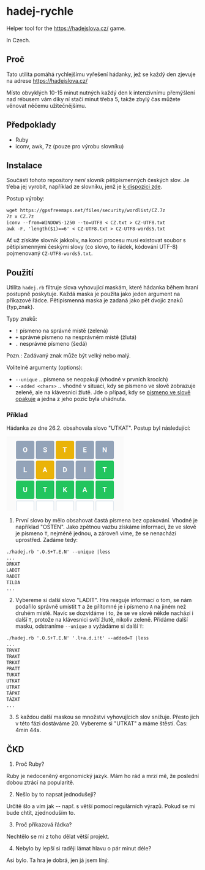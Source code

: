 # hadej-rychle
Helper tool for the https://hadejslova.cz/  game. 

In Czech.

## Proč

Tato utilita pomáhá rychlejšímu vyřešení hádanky, jež se každý den zjevuje na adrese 
https://hadejslova.cz/

Místo obvyklých 10-15 minut nutných každý den k intenzivnímu přemýšlení nad rébusem vám díky ní 
stačí minut třeba 5, takže zbylý čas můžete věnovat něčemu užitečnějšímu.

## Předpoklady 

* Ruby
* iconv, awk, 7z (pouze pro výrobu slovníku)

## Instalace

Součástí tohoto repository _není_ slovník pětipísmenných českých slov. Je třeba jej vyrobit, 
například ze slovníku, jenž je [k dispozici zde](https://gpsfreemaps.net/navody/security/komplexni-cesky-a-slovensky-wordlist-ke-stazeni).

Postup výroby:

```
wget https://gpsfreemaps.net/files/security/wordlist/CZ.7z
7z x CZ.7z
iconv --from=WINDOWS-1250 --to=UTF8 < CZ.txt > CZ-UTF8.txt
awk -F, 'length($1)==6' < CZ-UTF8.txt > CZ-UTF8-words5.txt
```

Ať už získáte slovník jakkoliv, na konci procesu musí existovat soubor s pětipísmennými 
českými slovy (co slovo, to řádek, kódování UTF-8) pojmenovaný `CZ-UTF8-words5.txt`.

## Použití

Utilita `hadej.rb` filtruje slova vyhovující maskám, které hádanka během hraní postupně poskytuje.
Každá maska je použita jako jeden argument na příkazové řádce. Pětipísmenná maska je zadaná jako
pět dvojic znaků {typ,znak}.

Typy znaků:

* `!` písmeno na správné místě (zelená)
* `+` správné písmeno na nesprávném místě (žlutá)
* `.` nesprávné písmeno (šedá)

Pozn.: Zadávaný znak může být velký nebo malý.

Volitelné argumenty (options):

* `--unique`  .. písmena se neopakují (vhodné v prvních krocích)
* `--added <chars>`  .. vhodné v situaci, kdy se písmeno ve slově zobrazuje zeleně, ale na 
    klávesnici žlutě. Jde o případ, kdy se [písmeno ve slově opakuje](https://hadejslova.cz/faq) 
    a jedna z jeho pozic byla uhádnuta.

### Příklad

Hádanka ze dne 26.2. obsahovala slovo "UTKAT". Postup byl následující:

![alt příklad](example.png)

1. První slovo by mělo obsahovat častá písmena bez opakování. Vhodné je například "OSTEN".
    Jako zpětnou vazbu získáme informaci, že ve slově je písmeno `T`, nejméně jednou, a zároveň
    víme, že se nenachází uprostřed. Zadáme tedy:
    
```
./hadej.rb '.O.S+T.E.N' --unique |less
...
DRKAT
LADIT
RADIT
TILDA
...
```

2. Vybereme si další slovo "LADIT". Hra reaguje informací o tom, se nám podařilo správně 
    umístit `T` a že přítomné je i písmeno `A` na jiném než druhém místě. Navíc se dozvídáme
    i to, že se ve slově někde nachází i další `T`, protože na klávesnici svítí žlutě, 
    nikoliv zeleně. Přidáme další masku, odstraníme `--unique` a vyžádáme si další `T`:
    
```
./hadej.rb '.O.S+T.E.N' '.l+a.d.i!t' --added=T |less
...
TRVAT
TRAKT
TRKAT
PRATT
TUKAT
UTKAT
UTRAT
TÁPAT
TÁZAT
...
```

3. S každou další maskou se množství vyhovujících slov snižuje. Přesto jich v této fázi 
dostáváme 20. Vybereme si "UTKAT" a máme štěstí. Čas: 4min 44s.

## ČKD

1. Proč Ruby?

Ruby je nedoceněný ergonomický jazyk. Mám ho rád a mrzí mě, že poslední dobou ztrácí na popularitě.

2. Nešlo by to napsat jednodušeji?

Určitě šlo a vím jak -- např. s větší pomocí regulárních výrazů. Pokud se mi bude chtít, zjednoduším to.

3. Proč příkazová řádka?

Nechtělo se mi z toho dělat větší projekt.

4. Nebylo by lepší si raději lámat hlavu o pár minut déle?

Asi bylo. Ta hra je dobrá, jen já jsem líný.



